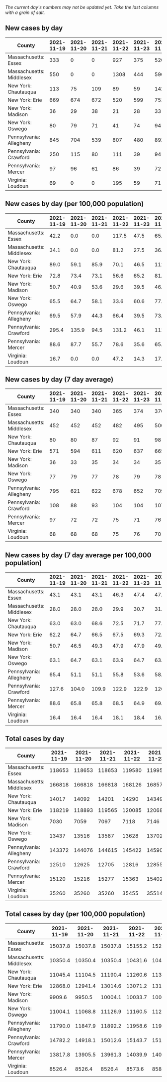 _The current day's numbers may not be updated yet. Take the last columns with a grain of salt._
## New cases by day

| County | 2021-11-19 | 2021-11-20 | 2021-11-21 | 2021-11-22 | 2021-11-23 | 2021-11-24 | 2021-11-25 |
| --- | --- | --- | --- | --- | --- | --- | --- |
| Massachusetts: Essex | 333 | 0 | 0 | 927 | 375 | 520 |  |
| Massachusetts: Middlesex | 550 | 0 | 0 | 1308 | 444 | 590 |  |
| New York: Chautauqua | 113 | 75 | 109 | 89 | 59 | 142 |  |
| New York: Erie | 669 | 674 | 672 | 520 | 599 | 751 |  |
| New York: Madison | 36 | 29 | 38 | 21 | 28 | 33 |  |
| New York: Oswego | 80 | 79 | 71 | 41 | 74 | 94 |  |
| Pennsylvania: Allegheny | 845 | 704 | 539 | 807 | 480 | 892 | 473 |
| Pennsylvania: Crawford | 250 | 115 | 80 | 111 | 39 | 94 | 97 |
| Pennsylvania: Mercer | 97 | 96 | 61 | 86 | 39 | 72 | 54 |
| Virginia: Loudoun | 69 | 0 | 0 | 195 | 59 | 71 | 56 |

## New cases by day (per 100,000 population)

| County | 2021-11-19 | 2021-11-20 | 2021-11-21 | 2021-11-22 | 2021-11-23 | 2021-11-24 | 2021-11-25 |
| --- | --- | --- | --- | --- | --- | --- | --- |
| Massachusetts: Essex | 42.2 | 0.0 | 0.0 | 117.5 | 47.5 | 65.9 |  |
| Massachusetts: Middlesex | 34.1 | 0.0 | 0.0 | 81.2 | 27.5 | 36.6 |  |
| New York: Chautauqua | 89.0 | 59.1 | 85.9 | 70.1 | 46.5 | 111.9 |  |
| New York: Erie | 72.8 | 73.4 | 73.1 | 56.6 | 65.2 | 81.7 |  |
| New York: Madison | 50.7 | 40.9 | 53.6 | 29.6 | 39.5 | 46.5 |  |
| New York: Oswego | 65.5 | 64.7 | 58.1 | 33.6 | 60.6 | 77.0 |  |
| Pennsylvania: Allegheny | 69.5 | 57.9 | 44.3 | 66.4 | 39.5 | 73.4 | 38.9 |
| Pennsylvania: Crawford | 295.4 | 135.9 | 94.5 | 131.2 | 46.1 | 111.1 | 114.6 |
| Pennsylvania: Mercer | 88.6 | 87.7 | 55.7 | 78.6 | 35.6 | 65.8 | 49.3 |
| Virginia: Loudoun | 16.7 | 0.0 | 0.0 | 47.2 | 14.3 | 17.2 | 13.5 |

## New cases by day (7 day average)

| County | 2021-11-19 | 2021-11-20 | 2021-11-21 | 2021-11-22 | 2021-11-23 | 2021-11-24 | 2021-11-25 |
| --- | --- | --- | --- | --- | --- | --- | --- |
| Massachusetts: Essex | 340 | 340 | 340 | 365 | 374 | 376 |  |
| Massachusetts: Middlesex | 452 | 452 | 452 | 482 | 495 | 500 |  |
| New York: Chautauqua | 80 | 80 | 87 | 92 | 91 | 98 |  |
| New York: Erie | 571 | 594 | 611 | 620 | 637 | 665 |  |
| New York: Madison | 36 | 33 | 35 | 34 | 34 | 35 |  |
| New York: Oswego | 77 | 79 | 77 | 78 | 79 | 78 |  |
| Pennsylvania: Allegheny | 795 | 621 | 622 | 678 | 652 | 709 | 677 |
| Pennsylvania: Crawford | 108 | 88 | 93 | 104 | 104 | 107 | 112 |
| Pennsylvania: Mercer | 97 | 72 | 72 | 75 | 71 | 76 | 72 |
| Virginia: Loudoun | 68 | 68 | 68 | 75 | 76 | 70 | 64 |

## New cases by day (7 day average per 100,000 population)

| County | 2021-11-19 | 2021-11-20 | 2021-11-21 | 2021-11-22 | 2021-11-23 | 2021-11-24 | 2021-11-25 |
| --- | --- | --- | --- | --- | --- | --- | --- |
| Massachusetts: Essex | 43.1 | 43.1 | 43.1 | 46.3 | 47.4 | 47.7 |  |
| Massachusetts: Middlesex | 28.0 | 28.0 | 28.0 | 29.9 | 30.7 | 31.0 |  |
| New York: Chautauqua | 63.0 | 63.0 | 68.6 | 72.5 | 71.7 | 77.2 |  |
| New York: Erie | 62.2 | 64.7 | 66.5 | 67.5 | 69.3 | 72.4 |  |
| New York: Madison | 50.7 | 46.5 | 49.3 | 47.9 | 47.9 | 49.3 |  |
| New York: Oswego | 63.1 | 64.7 | 63.1 | 63.9 | 64.7 | 63.9 |  |
| Pennsylvania: Allegheny | 65.4 | 51.1 | 51.1 | 55.8 | 53.6 | 58.3 | 55.7 |
| Pennsylvania: Crawford | 127.6 | 104.0 | 109.9 | 122.9 | 122.9 | 126.4 | 132.3 |
| Pennsylvania: Mercer | 88.6 | 65.8 | 65.8 | 68.5 | 64.9 | 69.5 | 65.8 |
| Virginia: Loudoun | 16.4 | 16.4 | 16.4 | 18.1 | 18.4 | 16.9 | 15.5 |

## Total cases by day

| County | 2021-11-19 | 2021-11-20 | 2021-11-21 | 2021-11-22 | 2021-11-23 | 2021-11-24 | 2021-11-25 |
| --- | --- | --- | --- | --- | --- | --- | --- |
| Massachusetts: Essex | 118653 | 118653 | 118653 | 119580 | 119955 | 120475 |  |
| Massachusetts: Middlesex | 166818 | 166818 | 166818 | 168126 | 168570 | 169160 |  |
| New York: Chautauqua | 14017 | 14092 | 14201 | 14290 | 14349 | 14491 |  |
| New York: Erie | 118219 | 118893 | 119565 | 120085 | 120684 | 121435 |  |
| New York: Madison | 7030 | 7059 | 7097 | 7118 | 7146 | 7179 |  |
| New York: Oswego | 13437 | 13516 | 13587 | 13628 | 13702 | 13796 |  |
| Pennsylvania: Allegheny | 143372 | 144076 | 144615 | 145422 | 145902 | 146794 | 147267 |
| Pennsylvania: Crawford | 12510 | 12625 | 12705 | 12816 | 12855 | 12949 | 13046 |
| Pennsylvania: Mercer | 15120 | 15216 | 15277 | 15363 | 15402 | 15474 | 15528 |
| Virginia: Loudoun | 35260 | 35260 | 35260 | 35455 | 35514 | 35585 | 35641 |

## Total cases by day (per 100,000 population)

| County | 2021-11-19 | 2021-11-20 | 2021-11-21 | 2021-11-22 | 2021-11-23 | 2021-11-24 | 2021-11-25 |
| --- | --- | --- | --- | --- | --- | --- | --- |
| Massachusetts: Essex | 15037.8 | 15037.8 | 15037.8 | 15155.2 | 15202.8 | 15268.7 |  |
| Massachusetts: Middlesex | 10350.4 | 10350.4 | 10350.4 | 10431.6 | 10459.1 | 10495.8 |  |
| New York: Chautauqua | 11045.4 | 11104.5 | 11190.4 | 11260.6 | 11307.1 | 11419.0 |  |
| New York: Erie | 12868.0 | 12941.4 | 13014.6 | 13071.2 | 13136.4 | 13218.1 |  |
| New York: Madison | 9909.6 | 9950.5 | 10004.1 | 10033.7 | 10073.2 | 10119.7 |  |
| New York: Oswego | 11004.1 | 11068.8 | 11126.9 | 11160.5 | 11221.1 | 11298.1 |  |
| Pennsylvania: Allegheny | 11790.0 | 11847.9 | 11892.2 | 11958.6 | 11998.1 | 12071.4 | 12110.3 |
| Pennsylvania: Crawford | 14782.2 | 14918.1 | 15012.6 | 15143.7 | 15189.8 | 15300.9 | 15415.5 |
| Pennsylvania: Mercer | 13817.8 | 13905.5 | 13961.3 | 14039.9 | 14075.5 | 14141.3 | 14190.7 |
| Virginia: Loudoun | 8526.4 | 8526.4 | 8526.4 | 8573.6 | 8587.8 | 8605.0 | 8618.5 |
